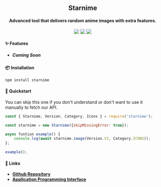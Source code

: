 <h2 align="center">
    Starnime
</h2>

<h4 align="center">
    Advanced tool that delivers random anime images with extra features.
</h4>

<p align="center">
    <a href="https://starnime.vercel.app/"><img src="https://img.shields.io/website?down_color=critical&down_message=offline&style=flat-square&up_color=blue&up_message=online&url=https%3A%2F%2Fstarnime.vercel.app%2F"><a>
    <a href="https://github.com/Stawa/Starnime/blob/main/LICENSE"><img src="https://img.shields.io/pypi/l/anvolt.py?color=informational&style=flat-square"></a>
    <a href="https://github.com/Stawa/Starnime"><img src="https://img.shields.io/github/package-json/v/Stawa/Starnime?style=flat-square"></a>
</p>

<h4> <span class="emoji">✨</span> Features </h4>
<ul>
    <li><h5>Coming Soon</h5></li>
</ul>

<h4> <span class="emoji">📦</span> Installation </h4>

```bash
npm install starnime
```

<h4> <span class="emoji"> 🚀 </span> Quickstart </h4>

<p> You can skip this one if you don't understand or don't want to use it manually to fetch our API. </p>

```js
const { Starnime, Version, Category, Icons } = require('starnime');

const starnime = new Starnime({skipMissingError: true});

async funtion example() {
    console.log(await starnime.image(Version.V1, Category.ICONS));
};

example();
```

<h4> <span class="emoji">🔗</span> Links </h4>

- **[Github Repository](https://github.com/Stawa/Starnime)**
- **[Application Programming Interface](https://starnime.vercel.app/)**
